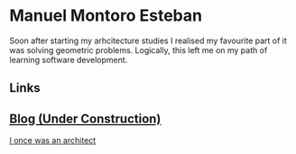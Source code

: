<!--**mmesteban/mmesteban** is a ✨ _special_ ✨ repository because its `README.md` (this file) appears on your GitHub profile.-->

# Manuel Montoro Esteban

Soon after starting my arhcitecture studies I realised my favourite part of it was solving geometric problems. Logically, this left me on my path of learning software development. 


## Links 
[Blog (Under Construction)](https://cacharrazo.wordpress.com/)<br/>
--------------------------
[I once was an architect](https://issuu.com/montoir/docs/2018_01_16_portfolio)


